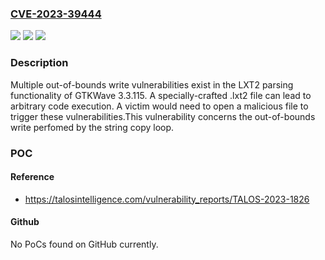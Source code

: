 ### [CVE-2023-39444](https://cve.mitre.org/cgi-bin/cvename.cgi?name=CVE-2023-39444)
![](https://img.shields.io/static/v1?label=Product&message=GTKWave&color=blue)
![](https://img.shields.io/static/v1?label=Version&message=%3D%203.3.115%20&color=brighgreen)
![](https://img.shields.io/static/v1?label=Vulnerability&message=CWE-119%3A%20Improper%20Restriction%20of%20Operations%20within%20the%20Bounds%20of%20a%20Memory%20Buffer&color=brighgreen)

### Description

Multiple out-of-bounds write vulnerabilities exist in the LXT2 parsing functionality of GTKWave 3.3.115. A specially-crafted .lxt2 file can lead to arbitrary code execution. A victim would need to open a malicious file to trigger these vulnerabilities.This vulnerability concerns the out-of-bounds write perfomed by the string copy loop.

### POC

#### Reference
- https://talosintelligence.com/vulnerability_reports/TALOS-2023-1826

#### Github
No PoCs found on GitHub currently.

